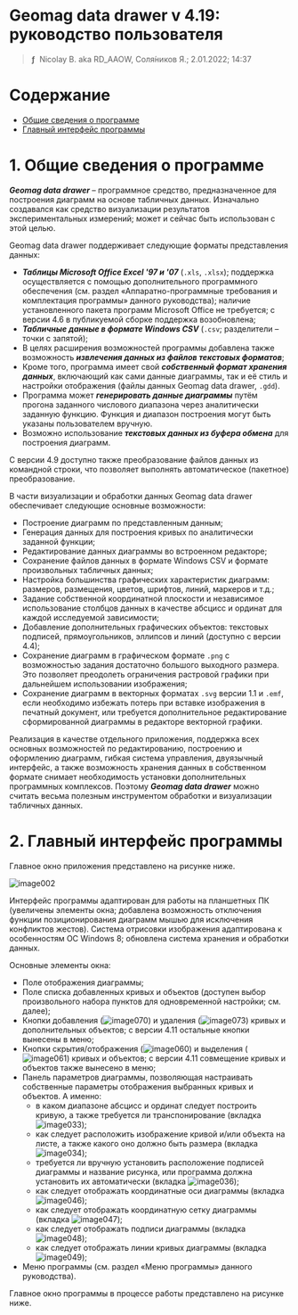 # Geomag data drawer v 4.19: руководство пользователя
> **ƒ** &nbsp;Nicolay B. aka RD_AAOW, Соля́ников Я.; 2.01.2022; 14:37

# Содержание
- [Общие сведения о программе](#1-общие-сведения-о-программе)
- [Главный интерфейс программы](#2-главный-интерфейс-программы)

#

# 1. Общие сведения о программе

***Geomag data drawer*** – программное средство, предназначенное для построения диаграмм на основе табличных данных. Изначально создавался как средство визуализации результатов экспериментальных измерений; может и сейчас быть использован с этой целью.

Geomag data drawer поддерживает следующие форматы представления данных:
- ***Таблицы Microsoft Office Excel '97 и '07*** (```.xls```, ```.xlsx```); поддержка осуществляется с помощью
дополнительного программного обеспечения (см. раздел «Аппаратно-программные требования и комплектация программы»
данного руководства); наличие установленного пакета программ Microsoft Office не требуется; с версии 4.6
в публикуемой сборке поддержка возобновлена;
- ***Табличные данные в формате Windows CSV*** (```.csv```; разделители – точки с запятой);
- В целях расширения возможностей программы добавлена также возможность ***извлечения данных из файлов текстовых форматов***;
- Кроме того, программа имеет свой ***собственный формат хранения данных***, включающий как сами данные диаграммы,
так и её стиль и настройки отображения (файлы данных Geomag data drawer, ```.gdd```).
- Программа может ***генерировать данные диаграммы*** путём прогона заданного числового диапазона через аналитически
заданную функцию. Функция и диапазон построения могут быть указаны пользователем вручную.
- Возможно использование ***текстовых данных из буфера обмена*** для построения диаграмм.

С версии 4.9 доступно также преобразование файлов данных из командной строки, что позволяет выполнять автоматическое (пакетное) преобразование.

В части визуализации и обработки данных Geomag data drawer обеспечивает следующие основные возможности:
- Построение диаграмм по представленным данным;
- Генерация данных для построения кривых по аналитически заданной функции;
- Редактирование данных диаграммы во встроенном редакторе;
- Сохранение файлов данных в формате Windows CSV и формате произвольных табличных данных;
- Настройка большинства графических характеристик диаграмм: размеров, размещения, цветов, шрифтов, линий, маркеров и т.д.;
- Задание собственной координатной плоскости и независимое использование столбцов данных в качестве абсцисс и ординат для каждой исследуемой зависимости;
- Добавление дополнительных графических объектов: текстовых подписей, прямоугольников, эллипсов и линий (доступно с версии 4.4);
- Сохранение диаграмм в графическом формате ```.png``` с возможностью задания достаточно большого выходного размера.
Это позволяет преодолеть ограничения растровой графики при дальнейшем использовании изображения;
- Сохранение диаграмм в векторных форматах ```.svg``` версии 1.1 и ```.emf```, если необходимо избежать потерь при вставке изображения
в печатный документ, или требуется дополнительное редактирование сформированной диаграммы в редакторе векторной графики.

Реализация в качестве отдельного приложения, поддержка всех основных возможностей по редактированию, построению и оформлению диаграмм,
гибкая система управления, двуязычный интерфейс, а также возможность хранения данных в собственном формате снимает необходимость установки
дополнительных программных комплексов. Поэтому ***Geomag data drawer*** можно считать весьма полезным инструментом обработки и визуализации табличных данных.

#

# 2. Главный интерфейс программы

Главное окно приложения представлено на рисунке ниже.

![image002](https://user-images.githubusercontent.com/20893717/147865633-0486bac6-33b0-4e62-b9bc-f5b87afb8b3e.png)

Интерфейс программы адаптирован для работы на планшетных ПК (увеличены элементы окна; добавлена возможность отключения
функции позиционирования диаграмм мышью для исключения конфликтов жестов). Система отрисовки изображения адаптирована
к особенностям ОС Windows 8; обновлена система хранения и обработки данных.

Основные элементы окна:
- Поле отображения диаграммы;
- Поле списка добавленных кривых и объектов (доступен выбор произвольного набора пунктов для одновременной настройки; см. далее);
- Кнопки добавления (![image070](https://user-images.githubusercontent.com/20893717/147865672-b9fc0533-edee-4611-96b8-a61a3bb26f6f.png))
и удаления (![image073](https://user-images.githubusercontent.com/20893717/147865675-f8d2f1b1-41f6-4407-9aaf-340d534c5c2f.png)) кривых
и дополнительных объектов; с версии 4.11 остальные кнопки вынесены в меню;
- Кнопки скрытия/отображения (![image060](https://user-images.githubusercontent.com/20893717/147865701-9568b95b-2f2a-483d-ae25-7203f5fe3e21.png))
и выделения (![image061](https://user-images.githubusercontent.com/20893717/147865708-a2b280f5-5129-4229-9a2c-dc2826726250.png)) кривых и объектов;
с версии 4.11 совмещение кривых и объектов также вынесено в меню;
- Панель параметров диаграммы, позволяющая настраивать собственные параметры отображения выбранных кривых и объектов. А именно:
    - в каком диапазоне абсцисс и ординат следует построить кривую, а также требуется ли транспонирование (вкладка ![image033](https://user-images.githubusercontent.com/20893717/147865745-0a8f1729-373e-4d18-9ea5-78217277d0b7.png));
    - как следует расположить изображение кривой и/или объекта на листе, а также какого оно должно быть размера (вкладка ![image034](https://user-images.githubusercontent.com/20893717/147865768-7e3dc1c0-eeb0-488e-8469-e7c52534fe44.png));
    - требуется ли вручную установить расположение подписей диаграммы и название рисунка, или программа должна установить их автоматически (вкладка ![image036](https://user-images.githubusercontent.com/20893717/147865787-e0805f33-9fb5-45d7-9325-6c8ffc01e84b.png));
    - как следует отображать координатные оси диаграммы (вкладка ![image046](https://user-images.githubusercontent.com/20893717/147865797-31df8b63-1cc6-4918-9616-097ae64dd5bb.png));
    - как следует отображать координатную сетку диаграммы (вкладка ![image047](https://user-images.githubusercontent.com/20893717/147865806-4290b9b5-038b-4d02-a2e9-a2f8d85629b7.png));
    - как следует отображать подписи диаграммы (вкладка ![image048](https://user-images.githubusercontent.com/20893717/147865810-e7c80d5a-e2e9-4bca-a2a6-ba59a3f9b8d8.png));
    - как следует отображать линии кривых диаграммы (вкладка ![image049](https://user-images.githubusercontent.com/20893717/147865821-655cbd1b-faeb-4bdb-bd64-13c9bb091276.png));
- Меню программы (см. раздел «Меню программы» данного руководства).

Главное окно программы в процессе работы представлено на рисунке ниже.
